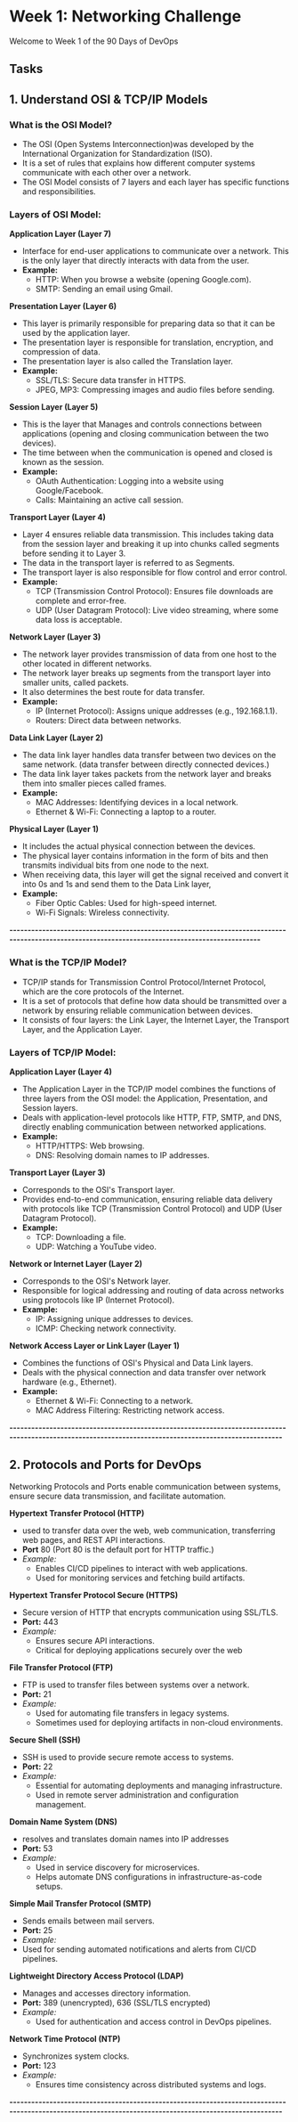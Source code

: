 # Week 1: Networking Challenge
Welcome to Week 1 of the 90 Days of DevOps

## Tasks

## 1. **Understand OSI & TCP/IP Models**

### What is the OSI Model?
- The OSI (Open Systems Interconnection)was developed by the International Organization for Standardization (ISO).
- It is a set of rules that explains how different computer systems communicate with each other over a network. 
- The OSI Model consists of 7 layers and each layer has specific functions and responsibilities.

### Layers of OSI Model:

**Application Layer (Layer 7)**
  - Interface for end-user applications to communicate over a network. This is the only layer that directly interacts with data from the user.
  - **Example:**
    - HTTP: When you browse a website (opening Google.com).
    - SMTP: Sending an email using Gmail.

**Presentation Layer (Layer 6)**
  - This layer is primarily responsible for preparing data so that it can be used by the application layer.
  - The presentation layer is responsible for translation, encryption, and compression of data.
  - The presentation layer is also called the Translation layer.
  - **Example:**
    - SSL/TLS: Secure data transfer in HTTPS.
    - JPEG, MP3: Compressing images and audio files before sending.

**Session Layer (Layer 5)**
  - This is the layer that Manages and controls connections between applications (opening and closing communication between the two devices).
  - The time between when the communication is opened and closed is known as the session.
  - **Example:**
    - OAuth Authentication: Logging into a website using Google/Facebook.
    - Calls: Maintaining an active call session.
   
**Transport Layer (Layer 4)**
  - Layer 4 ensures reliable data transmission. This includes taking data from the session layer and breaking it up into chunks called segments before sending it to Layer 3.
  - The data in the transport layer is referred to as Segments.
  - The transport layer is also responsible for flow control and error control.
  - **Example:**
    - TCP (Transmission Control Protocol): Ensures file downloads are complete and error-free.
    - UDP (User Datagram Protocol): Live video streaming, where some data loss is acceptable.

**Network Layer (Layer 3)**
  - The network layer provides transmission of data from one host to the other located in different networks.
  -  The network layer breaks up segments from the transport layer into smaller units, called packets.
  -  It also determines the best route for data transfer.
  - **Example:**
    - IP (Internet Protocol): Assigns unique addresses (e.g., 192.168.1.1).
    - Routers: Direct data between networks.

**Data Link Layer (Layer 2)**
  -  The data link layer handles data transfer between two devices on the same network. (data transfer between directly connected devices.)
  - The data link layer takes packets from the network layer and breaks them into smaller pieces called frames.
  - **Example:**
    - MAC Addresses: Identifying devices in a local network.
    - Ethernet & Wi-Fi: Connecting a laptop to a router.

**Physical Layer (Layer 1)**
  - It includes the actual physical connection between the devices.
  - The physical layer contains information in the form of bits and then transmits individual bits from one node to the next.
  - When receiving data, this layer will get the signal received and convert it into 0s and 1s and send them to the Data Link layer,
  - **Example:**
    - Fiber Optic Cables: Used for high-speed internet.
    - Wi-Fi Signals: Wireless connectivity.

**-------------------------------------------------------------------------------------------------------------------------------------------------**

### What is the TCP/IP Model?
- TCP/IP stands for Transmission Control Protocol/Internet Protocol, which are the core protocols of the Internet.
- It is a set of protocols that define how data should be transmitted over a network by ensuring reliable communication between devices.
- It consists of four layers: the Link Layer, the Internet Layer, the Transport Layer, and the Application Layer.

### Layers of TCP/IP Model:

**Application Layer (Layer 4)**
  - The Application Layer in the TCP/IP model combines the functions of three layers from the OSI model: the Application, Presentation, and Session layers.
  - Deals with application-level protocols like HTTP, FTP, SMTP, and DNS, directly enabling communication between networked applications.
  - **Example:**
    - HTTP/HTTPS: Web browsing.
    - DNS: Resolving domain names to IP addresses.

**Transport Layer (Layer 3)**
  - Corresponds to the OSI's Transport layer.
  - Provides end-to-end communication, ensuring reliable data delivery with protocols like TCP (Transmission Control Protocol) and UDP (User Datagram Protocol).
  - **Example:**
    - TCP: Downloading a file.
    - UDP: Watching a YouTube video.
  
**Network or Internet Layer (Layer 2)**
  - Corresponds to the OSI's Network layer.
  - Responsible for logical addressing and routing of data across networks using protocols like IP (Internet Protocol).
  - **Example:**
    -  IP: Assigning unique addresses to devices.
    - ICMP: Checking network connectivity.
   
**Network Access Layer or Link Layer (Layer 1)**
  - Combines the functions of OSI's Physical and Data Link layers.
  - Deals with the physical connection and data transfer over network hardware (e.g., Ethernet).
  - **Example:**
    - Ethernet & Wi-Fi: Connecting to a network.
    - MAC Address Filtering: Restricting network access.
   
**-------------------------------------------------------------------------------------------------------------------------------------------------------**

## 2. **Protocols and Ports for DevOps**
Networking Protocols and Ports enable communication between systems, ensure secure data transmission, and facilitate automation.

**Hypertext Transfer Protocol (HTTP)**
  - used to transfer data over the web, web communication, transferring web pages, and REST API interactions.
  - **Port** 80 (Port 80 is the default port for HTTP traffic.)
  - *Example:*
    - Enables CI/CD pipelines to interact with web applications.
    - Used for monitoring services and fetching build artifacts.

**Hypertext Transfer Protocol Secure (HTTPS)**
  - Secure version of HTTP that encrypts communication using SSL/TLS.
  - **Port:** 443
  - *Example:*
    - Ensures secure API interactions.
    - Critical for deploying applications securely over the web

**File Transfer Protocol (FTP)**
  - FTP is used to transfer files between systems over a network.
  - **Port:** 21
  - *Example:*
    - Used for automating file transfers in legacy systems.
    - Sometimes used for deploying artifacts in non-cloud environments.

**Secure Shell (SSH)**
  - SSH is used to provide secure remote access to systems.
  - **Port:** 22
  - *Example:*
    - Essential for automating deployments and managing infrastructure.
    - Used in remote server administration and configuration management.

**Domain Name System (DNS)**
  - resolves and translates domain names into IP addresses
  - **Port:** 53
  - *Example:*
    - Used in service discovery for microservices.
    -  Helps automate DNS configurations in infrastructure-as-code setups.

**Simple Mail Transfer Protocol (SMTP)**
  - Sends emails between mail servers.
  - **Port:** 25
  - *Example:*
   - Used for sending automated notifications and alerts from CI/CD pipelines.

**Lightweight Directory Access Protocol (LDAP)**
  - Manages and accesses directory information.
  - **Port:** 389 (unencrypted), 636 (SSL/TLS encrypted)
  - *Example:*
    - Used for authentication and access control in DevOps pipelines.

**Network Time Protocol (NTP)**
  - Synchronizes system clocks.
  - **Port:** 123
  - *Example:*
    - Ensures time consistency across distributed systems and logs.

**-------------------------------------------------------------------------------------------------------------------------------------------------------**
